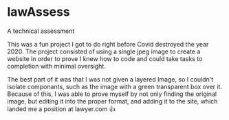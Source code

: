 # lawAssess
A technical assessment

This was a fun project I got to do right before Covid destroyed the year 2020. 
The project consisted of using a single jpeg image to create a website in order to prove I knew how to code and could take tasks to completion with minimal oversight. 

The best part of it was that I was not given a layered Image, so I couldn't isolate componants, such as the image with a green transparent box over it.
Because of this, I was able to prove myself by not only finding the original image, 
but editing it into the proper format, and adding it to the site, which landed me a position at lawyer.com :+1:  
